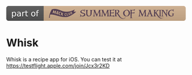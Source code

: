 [![Part of Hack Club's Summer of Making program](https://raw.githubusercontent.com/ascpixi-test-org/test/refs/heads/main/summer-of-making-shield.svg)](https://summer.hack.club/be)

# Whisk
Whisk is a recipe app for iOS. You can test it at https://testflight.apple.com/join/Jcx3r2KD

